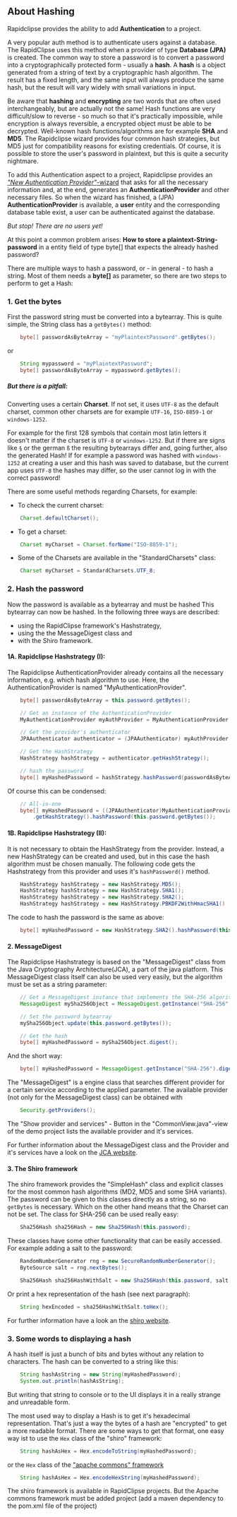 ﻿About Hashing
-------------

Rapidclipse provides the ability to add **Authentication** to a project.

A very popular auth method is to authenticate users against a database. The RapidClipse uses this method when a provider of type **Database (JPA)** is created.
The common way to store a password is to convert a password into a cryptographically protected form - usually a **hash**. 
A **hash** is a object generated from a string of text by a cryptographic hash algorithm. The result has a fixed length, and the same input will always produce the same hash, but the result will vary widely with small variations in input. 

Be aware that **hashing** and **encrypting** are two words that are often used interchangeably, but are actually not the same! 
Hash functions are very difficult/slow to reverse - so much so that it's practically impossible, while encryption is always reversible, a encrypted object must be able to be decrypted. Well-known hash functions/algorithms are for example **SHA** and **MD5**. 
The Rapidclipse wizard provides four common hash strategies, but MD5 just for compatibility reasons for existing credentials.
Of course, it is possible to store the user's password in plaintext, but this is quite a security nightmare.

To add this Authentication aspect to a project, Rapidclipse provides an [*"New Authentication Provider"*-wizard][1] that asks for all the necessary information and, at the end, generates an **AuthenticationProvider** and other necessary files.
So when the wizard has finished, a (JPA) **AuthenticationProvider** is available, a **user** entity and the corresponding database table exist, a user can be authenticated against the database. 

*But stop! There are no users yet!*

At this point a common problem arises: 
**How to store a plaintext-String-password** in a entity field of type byte[] that expects the already hashed password?

There are multiple ways to hash a password, or - in general - to hash a string. 
Most of them needs a **byte[]** as parameter, so there are two steps to perform to get a Hash:

### 1. Get the bytes
First the password string must be converted into a bytearray.
This is quite simple, the String class has a ```getBytes()``` method:
```java
	byte[] passwordAsByteArray = "myPlaintextPassword".getBytes();
```
or 
```java
	String mypassword = "myPlaintextPassword";
	byte[] passwordAsByteArray = mypassword.getBytes();
```

##### But there is a pitfall: 
Converting uses a certain **Charset**. If not set, it uses ```UTF-8``` as the default charset, common other charsets are for example ```UTF-16```, ```ISO-8859-1``` or ```windows-1252```. 

For example for the first 128 symbols that contain most latin letters it doesn't matter if the charset is ```UTF-8``` or ```windows-1252```.
But if there are signs like ```§``` or the german ```ß``` the resulting bytearrays differ and, going further, also the generated Hash! 
If for example a password was hashed with ```windows-1252``` at creating a user and this hash was saved to database, but the current app uses ```UTF-8``` the hashes may differ, so the user cannot log in with the correct password!

There are some useful methods regarding Charsets, for example:
- To check the current charset:
```java
	Charset.defaultCharset();
```
- To get a charset:
```java
	Charset myCharset = Charset.forName("ISO-8859-1");
```
- Some of the Charsets are available in the "StandardCharsets" class:
```java
	Charset myCharset = StandardCharsets.UTF_8;
```

### 2. Hash the password

Now the password is available as a bytearray and must be hashed
This bytearray can now be hashed. In the following three ways are described: 
- using the RapidClipse framework's Hashstrategy, 
- using the the MessageDigest class and
- with the Shiro framework. 

#### 1A. Rapidclipse Hashstrategy (I):

The Rapidclipse AuthenticationProvider already contains all the necessary information, e.g. which hash algorithm to use. 
Here, the AuthenticationProvider is named "MyAuthenticationProvider". 
```java
	byte[] passwordAsByteArray = this.password.getBytes();

	// Get an instance of the AuthenticationProvider
	MyAuthenticationProvider myAuthProvider = MyAuthenticationProvider.getInstance();

	// Get the provider's authenticator
	JPAAuthenticator authenticator = (JPAAuthenticator) myAuthProvider.provideAuthenticator();

	// Get the HashStrategy
	HashStrategy hashStrategy = authenticator.getHashStrategy();

	// hash the password
	byte[] myHashedPassword = hashStrategy.hashPassword(passwordAsByteArray);
```

Of course this can be condensed: 
```java
	// All-in-one
	byte[] myHashedPassword = ((JPAAuthenticator)MyAuthenticationProvider.getInstance().provideAuthenticator())
		.getHashStrategy().hashPassword(this.password.getBytes());
```

#### 1B. Rapidclipse Hashstrategy (II):

It is not necessary to obtain the HashStrategy from the provider.
Instead, a new HashStrategy can be created and used, but in this case the hash algorithm must be chosen manually.
The following code gets the Hashstrategy from this provider and uses it's ```hashPassword()``` method.

```java
	HashStrategy hashStrategy = new HashStrategy.MD5();
	HashStrategy hashStrategy = new HashStrategy.SHA1();
	HashStrategy hashStrategy = new HashStrategy.SHA2();
	HashStrategy hashStrategy = new HashStrategy.PBKDF2WithHmacSHA1()
```
The code to hash the password is the same as above:
```java
	byte[] myHashedPassword = new HashStrategy.SHA2().hashPassword(this.password.getBytes());
```

#### 2. MessageDigest

The Rapidclipse Hashstrategy is based on the "MessageDigest" class from the Java Cryptography Architecture(JCA), a part of the java platform.
This MessageDigest class itself can also be used very easily, but the algorithm must be set as a string parameter:
```java
	// Get a MessageDigest instance that implements the SHA-256 algorithm
	MessageDigest mySha256Object = MessageDigest.getInstance("SHA-256");

	// Set the password bytearray
	mySha256Object.update(this.password.getBytes());

	// Get the hash 
	byte[] myHashedPassword = mySha256Object.digest();
```
And the short way:
```java
	byte[] myHashedPassword = MessageDigest.getInstance("SHA-256").digest(this.password.getBytes());
```
The "MessageDigest" is a engine class that searches different provider for a certain service according to the applied parameter. 
The available provider (not only for the MessageDigest class) can be obtained with 
```java
	Security.getProviders();
```
The "Show provider and services" - Button in the "CommonView.java"-view of the demo project lists the available provider and it's services.

For further information about the MessageDigest class and the Provider and it's services have a look on the [JCA website][2].

#### 3. The Shiro framework 

The shiro framework provides the "SimpleHash" class and explicit classes for the most common hash algorithms (MD2, MD5 and some SHA variants).
The password can be given to this classes directly as a string, so no ```getBytes``` is necessary. Which on the other hand means that the Charset can not be set.
The class for SHA-256 can be used really easy:
```java
	Sha256Hash sha256Hash = new Sha256Hash(this.password);
```
These classes have some other functionality that can be easily accessed. 
For example adding a salt to the password:
```java
	RandomNumberGenerator rng = new SecureRandomNumberGenerator();
	ByteSource salt = rng.nextBytes();

	Sha256Hash sha256HashWithSalt = new Sha256Hash(this.password, salt);
```
Or print a hex representation of the hash (see next paragraph):
```java
	String hexEncoded = sha256HashWithSalt.toHex();
```
For further information have a look an the [shiro website][3].


### 3. Some words to displaying a hash

A hash itself is just a bunch of bits and bytes without any relation to characters. 
The hash can be converted to a string like this:
```java
	String hashAsString = new String(myHashedPassword);
	System.out.println(hashAsString);
```
But writing that string to console or to the UI displays it in a really strange and unreadable form.
		
The most used way to display a Hash is to get it's hexadecimal representation. That's just a way the bytes of a hash are "encrypted" to get a more readable format.
There are some ways to get that format, one easy way ist to use the ```Hex``` class of the "shiro" framework:
```java
	String hashAsHex = Hex.encodeToString(myHashedPassword);
```
or the ```Hex``` class of the ["apache commons" framework][4]
```java
	String hashAsHex = Hex.encodeHexString(myHashedPassword);
```
The shiro framework is available in RapidClipse projects. But the Apache commons framework must be added project (add a maven dependency to the pom.xml file of the project)




  [1]: https://rapidclipse.atlassian.net/wiki/pages/viewpage.action?pageId=37290032
  [2]: http://docs.oracle.com/javase/8/docs/technotes/guides/security/crypto/CryptoSpec.html
  [3]: https://shiro.apache.org/
  [4]: https://commons.apache.org/proper/commons-codec/



